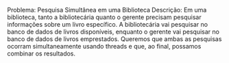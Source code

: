 Problema: Pesquisa Simultânea em uma Biblioteca
Descrição:
Em uma biblioteca, tanto a bibliotecária quanto o gerente precisam pesquisar informações sobre um livro específico. A bibliotecária vai pesquisar no banco de dados de livros disponíveis, enquanto o gerente vai pesquisar no banco de dados de livros emprestados. Queremos que ambas as pesquisas ocorram simultaneamente usando threads e que, ao final, possamos combinar os resultados.